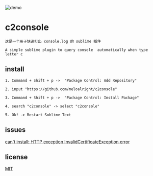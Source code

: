 ![demo](./demo.gif)   
   
   
# c2console   
   
`这是一个用于快速打出 console.log 的 sublime 插件`   
   
`A simple sublime plugin to query console  automatically when type letter c`   
   
   
   
## install   
   
```
1. Command + Shift + p ->  "Package Control: Add Repository"

2. input "https://github.com/meloalright/c2console"

3. Command + Shift + p ->  "Package Control: Install Package"

4. search "c2console" -> select "c2console"

5. Ok! -> Restart Sublime Text
```   
   
   
   
## issues       
   
[can't install: HTTP exception InvalidCertificateException error](https://github.com/ihodev/sublime-da-ui/issues/39)   
   
   
## license   
   
[MIT](https://revolunet.mit-license.org/)   
